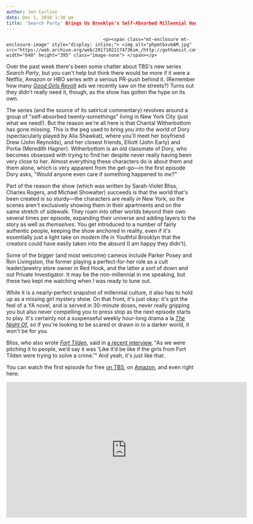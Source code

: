 ```yaml
---
author: Jen Carlson
date: Dec 1, 2016 1:30 pm
title: 'Search Party' Brings Us Brooklyn's Self-Absorbed Millennial Nancy Drew
---
```


	
										<p><span class="mt-enclosure mt-enclosure-image" style="display: inline;"> <img alt="phpmtbxvbAM.jpg" src="https://web.archive.org/web/20171021174736im_/http://gothamist.com/attachments/arts_jen/phpmtbxvbAM.jpg" width="640" height="395" class="image-none"> </span></p>

<p>Over the past week there&apos;s been some chatter about TBS&apos;s new series <em>Search Party</em>, but you can&apos;t help but think there would be more if it were a Netflix, Amazon or HBO series with a serious PR-push behind it. (Remember how many <a href="https://web.archive.org/web/20171021174736/http://gothamist.com/2016/10/28/good_girls_revolt_history.php"><em>Good Girls Revolt</em></a> ads we recently saw on the streets?) Turns out they didn&apos;t really need it, though, as the show has gotten the hype on its own.</p>

<p>The series (and the source of its satirical commentary) revolves around a group of &quot;self-absorbed twenty-somethings&quot; living in New York City (just what we need!). But the reason we&apos;re all here is that Chantal Witherbottom has gone missing. This is the peg used to bring you into the world of Dory (spectacularly played by Alia Shawkat), where you&apos;ll meet her boyfriend Drew (John Reynolds), and her closest friends, Elliott (John Early) and Portia (Meredith Hagner). Witherbottom is an old classmate of Dory, who becomes obsessed with trying to find her despite never really having been very close to her. Almost everything these characters do is about them and them alone, which is very apparent from the get-go&#x2014;in the first episode Dory asks, &quot;Would anyone even care if something happened to <em>me</em>?&quot;</p>

<p>Part of the reason the show (which was written by Sarah-Violet Bliss, Charles Rogers, and Michael Showalter) succeeds is that the world that&apos;s been created is so sturdy&#x2014;the characters are really <em>in</em> New York, so the scenes aren&apos;t exclusively showing them in their apartments and on the same stretch of sidewalk. They roam into other worlds beyond their own several times per episode, expanding their universe and adding layers to the story as well as <em>themselves</em>. You get introduced to a number of fairly authentic people, keeping the show anchored in reality, even if it&apos;s essentially just a light take on modern life in Youthful Brooklyn that the creators could have easily taken into the absurd (I am happy they didn&apos;t).</p>

<p>Some of the bigger (and most welcome) cameos include Parker Posey and Ron Livingston, the former playing a perfect-for-her role as a cult leader/jewelry store owner in Red Hook, and the latter a sort of down and out Private Investigator. It may be the non-millennial in me speaking, but these two kept me watching when I was ready to tune out.</p>

<p>While it is a nearly-perfect snapshot of millennial culture, it also has to hold up as a missing girl mystery show. On that front, it&apos;s just okay: it&apos;s got the feel of a YA novel, and is served in 30-minute doses, never really gripping you but also never compelling you to press stop as the next episode starts to play. It&apos;s certainly not a suspenseful weekly hour-long drama a la <a href="https://web.archive.org/web/20171021174736/http://gothamist.com/tags/thenightof"><em>The Night Of</em></a>, so if you&apos;re looking to be scared or drawn in to a darker world, it won&apos;t be for you. </p>

<p>Bliss, who also wrote <a href="https://web.archive.org/web/20171021174736/http://gothamist.com/2014/03/14/fort_tilden_movie_review.php"><em>Fort Tilden</em></a>, said in <a href="https://web.archive.org/web/20171021174736/http://observer.com/2016/11/search-party-co-creator-sarah-violet-bliss-on-her-lean-mean-millennial-mystery/">a recent interview</a>, &quot;As we were pitching it to people, we&#x2019;d say it was &apos;Like it&#x2019;d be like if the girls from Fort Tilden were trying to solve a crime.&apos;&quot; And yeah, it&apos;s just like that.</p>

<p>You can watch the first episode for free <a href="https://web.archive.org/web/20171021174736/http://www.tbs.com/shows/search-party.html">on TBS</a>, on <a href="https://web.archive.org/web/20171021174736/https://www.amazon.com/Mysterious-Disappearance-Girl-One-Knew/dp/B01M3TYECH/ref=sr_1_1?ie=UTF8&amp;qid=1480608298&amp;sr=8-1&amp;keywords=search+party">Amazon</a>, and even right here: </p>

<p><iframe width="640" height="360" src="https://web.archive.org/web/20171021174736if_/https://www.youtube.com/embed/wap2ZKb0Ins" frameborder="0" allowfullscreen></iframe></p>					
										
									
				